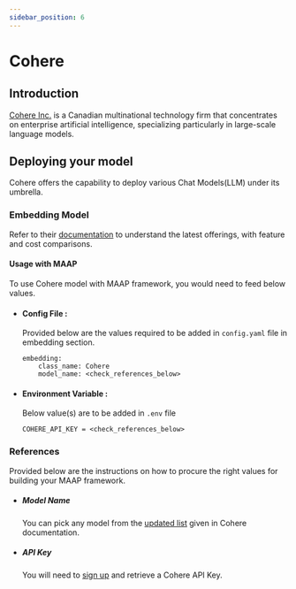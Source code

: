 ```yaml
---
sidebar_position: 6
---
```


# Cohere


## Introduction

[Cohere Inc.](https://cohere.com/) is a Canadian multinational technology firm that concentrates on enterprise artificial intelligence, specializing particularly in large-scale language models.

## Deploying your model
Cohere offers the capability to deploy various Chat Models(LLM) under its umbrella. 

### Embedding Model 

Refer to their [documentation](https://docs.cohere.com/reference/embed) to understand the latest offerings, with feature and cost comparisons.

#### Usage with MAAP
To use Cohere model with MAAP framework, you would need to feed below values.

- #### Config File :
  Provided below are the values required to be added in `config.yaml` file in embedding section.
  ```
  embedding:
      class_name: Cohere
      model_name: <check_references_below>
  ```

- #### Environment Variable :
  Below value(s) are to be added in `.env` file

  ```
  COHERE_API_KEY = <check_references_below>
  ```

### References

Provided below are the instructions on how to procure the right values for building your MAAP framework.

- ##### Model Name
  You can pick any model from the [updated list](https://docs.cohere.com/docs/cohere-embed#english-models) given in Cohere documentation.

- ##### API Key 

  You will need to [sign up](https://dashboard.cohere.com/api-keys) and retrieve a Cohere API Key.
